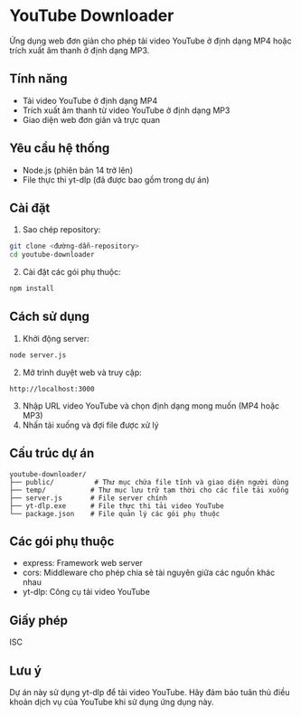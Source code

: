 # YouTube Downloader

Ứng dụng web đơn giản cho phép tải video YouTube ở định dạng MP4 hoặc trích xuất âm thanh ở định dạng MP3.

## Tính năng

- Tải video YouTube ở định dạng MP4
- Trích xuất âm thanh từ video YouTube ở định dạng MP3
- Giao diện web đơn giản và trực quan

## Yêu cầu hệ thống

- Node.js (phiên bản 14 trở lên)
- File thực thi yt-dlp (đã được bao gồm trong dự án)

## Cài đặt

1. Sao chép repository:
```bash
git clone <đường-dẫn-repository>
cd youtube-downloader
```

2. Cài đặt các gói phụ thuộc:
```bash
npm install
```

## Cách sử dụng

1. Khởi động server:
```bash
node server.js
```

2. Mở trình duyệt web và truy cập:
```
http://localhost:3000
```

3. Nhập URL video YouTube và chọn định dạng mong muốn (MP4 hoặc MP3)
4. Nhấn tải xuống và đợi file được xử lý

## Cấu trúc dự án

```
youtube-downloader/
├── public/          # Thư mục chứa file tĩnh và giao diện người dùng
├── temp/           # Thư mục lưu trữ tạm thời cho các file tải xuống
├── server.js       # File server chính
├── yt-dlp.exe      # File thực thi tải video YouTube
└── package.json    # File quản lý các gói phụ thuộc
```

## Các gói phụ thuộc

- express: Framework web server
- cors: Middleware cho phép chia sẻ tài nguyên giữa các nguồn khác nhau
- yt-dlp: Công cụ tải video YouTube

## Giấy phép

ISC

## Lưu ý

Dự án này sử dụng yt-dlp để tải video YouTube. Hãy đảm bảo tuân thủ điều khoản dịch vụ của YouTube khi sử dụng ứng dụng này. 
